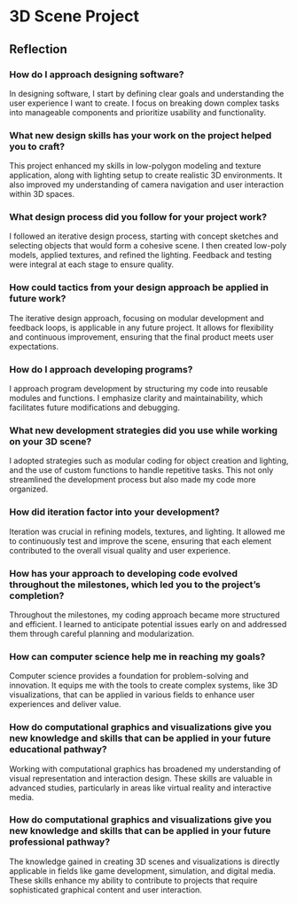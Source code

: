 # 3D Scene Project

## Reflection

### How do I approach designing software?
In designing software, I start by defining clear goals and understanding the user experience I want to create. I focus on breaking down complex tasks into manageable components and prioritize usability and functionality.

### What new design skills has your work on the project helped you to craft?
This project enhanced my skills in low-polygon modeling and texture application, along with lighting setup to create realistic 3D environments. It also improved my understanding of camera navigation and user interaction within 3D spaces.

### What design process did you follow for your project work?
I followed an iterative design process, starting with concept sketches and selecting objects that would form a cohesive scene. I then created low-poly models, applied textures, and refined the lighting. Feedback and testing were integral at each stage to ensure quality.

### How could tactics from your design approach be applied in future work?
The iterative design approach, focusing on modular development and feedback loops, is applicable in any future project. It allows for flexibility and continuous improvement, ensuring that the final product meets user expectations.

### How do I approach developing programs?
I approach program development by structuring my code into reusable modules and functions. I emphasize clarity and maintainability, which facilitates future modifications and debugging.

### What new development strategies did you use while working on your 3D scene?
I adopted strategies such as modular coding for object creation and lighting, and the use of custom functions to handle repetitive tasks. This not only streamlined the development process but also made my code more organized.

### How did iteration factor into your development?
Iteration was crucial in refining models, textures, and lighting. It allowed me to continuously test and improve the scene, ensuring that each element contributed to the overall visual quality and user experience.

### How has your approach to developing code evolved throughout the milestones, which led you to the project’s completion?
Throughout the milestones, my coding approach became more structured and efficient. I learned to anticipate potential issues early on and addressed them through careful planning and modularization.

### How can computer science help me in reaching my goals?
Computer science provides a foundation for problem-solving and innovation. It equips me with the tools to create complex systems, like 3D visualizations, that can be applied in various fields to enhance user experiences and deliver value.

### How do computational graphics and visualizations give you new knowledge and skills that can be applied in your future educational pathway?
Working with computational graphics has broadened my understanding of visual representation and interaction design. These skills are valuable in advanced studies, particularly in areas like virtual reality and interactive media.

### How do computational graphics and visualizations give you new knowledge and skills that can be applied in your future professional pathway?
The knowledge gained in creating 3D scenes and visualizations is directly applicable in fields like game development, simulation, and digital media. These skills enhance my ability to contribute to projects that require sophisticated graphical content and user interaction.
